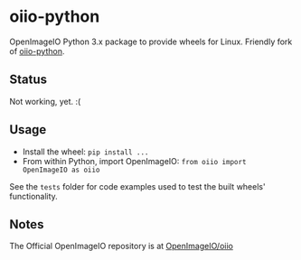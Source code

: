 # oiio-python

OpenImageIO Python 3.x package to provide wheels for Linux. Friendly fork of [oiio-python](https://github.com/fredrikaverpil/oiio-python).

## Status

Not working, yet. :(

## Usage

- Install the wheel: `pip install ...`
- From within Python, import OpenImageIO: `from oiio import OpenImageIO as oiio`

See the `tests` folder for code examples used to test the built wheels' functionality.

## Notes

The Official OpenImageIO repository is at [OpenImageIO/oiio](https://github.com/OpenImageIO/oiio)
